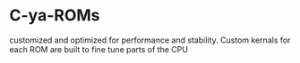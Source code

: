 # C-ya-ROMs
customized and optimized for performance and stability. Custom kernals for each ROM are built to fine tune parts of the CPU 
